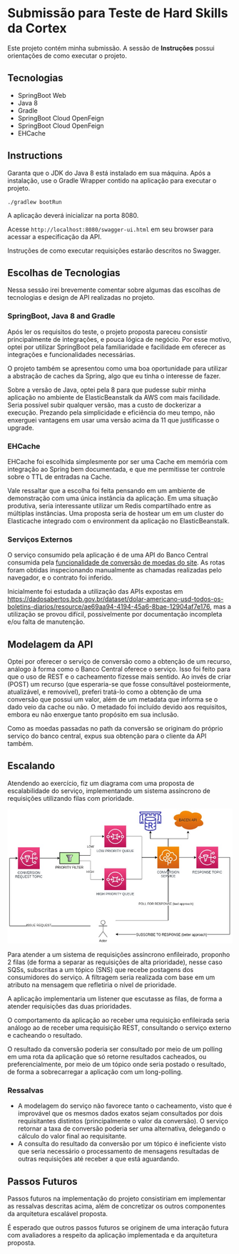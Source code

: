 # Submissão para Teste de Hard Skills da Cortex
Este projeto contém minha submissão.
A sessão de **Instruções** possui orientações de como executar o projeto.

## Tecnologias
* SpringBoot Web
* Java 8
* Gradle
* SpringBoot Cloud OpenFeign
* SpringBoot Cloud OpenFeign
* EHCache

## Instructions
Garanta que o JDK do Java 8 está instalado em sua máquina.
Após a instalação, use o Gradle Wrapper contido na aplicação para executar o projeto.

```
./gradlew bootRun
```
A aplicação deverá inicializar na porta 8080.

Acesse `http://localhost:8080/swagger-ui.html` em seu browser para acessar a especificação da API.

Instruções de como executar requisições estarão descritos no Swagger.

## Escolhas de Tecnologias

Nessa sessão irei brevemente comentar sobre algumas das escolhas de tecnologias e design de API realizadas no projeto.

### SpringBoot, Java 8 and Gradle

Após ler os requisitos do teste, o projeto proposta pareceu consistir principalmente de integrações, e pouca lógica de negócio.
Por esse motivo, optei por utilizar SpringBoot pela familiaridade e facilidade em oferecer as integrações e funcionalidades necessárias.

O projeto também se apresentou como uma boa oportunidade para utilizar a abstração de caches da Spring, algo que eu tinha o interesse de
fazer.

Sobre a versão de Java, optei pela 8 para que pudesse subir minha aplicação no ambiente de ElasticBeanstalk da AWS com mais facilidade.
Seria possível subir qualquer versão, mas a custo de dockerizar a execução. Prezando pela simplicidade e eficiência do meu tempo, não
enxerguei vantagens em usar uma versão acima da 11 que justificasse o upgrade.

### EHCache

EHCache foi escolhida simplesmente por ser uma Cache em memória com integração ao Spring bem documentada, e que me permitisse ter controle
sobre o TTL de entradas na Cache.

Vale ressaltar que a escolha foi feita pensando em um ambiente de demonstração com uma única instância da aplicação.
Em uma situação produtiva, seria interessante utilizar um Redis compartilhado entre as múltiplas instâncias. Uma proposta seria 
de hostear um em um cluster do Elasticache integrado com o environment da aplicação no ElasticBeanstalk.

### Serviços Externos

O serviço consumido pela aplicação é de uma API do Banco Central consumida pela [funcionalidade de conversão de moedas do site](https://www.bcb.gov.br/conversao).
As rotas foram obtidas inspecionando manualmente as chamadas realizadas pelo navegador, e o contrato foi inferido.

Inicialmente foi estudada a utilização das APIs expostas em https://dadosabertos.bcb.gov.br/dataset/dolar-americano-usd-todos-os-boletins-diarios/resource/ae69aa94-4194-45a6-8bae-12904af7e176,
mas a utilização se provou difícil, possivelmente por documentação incompleta e/ou falta de manutenção.

## Modelagem da API

Optei por oferecer o serviço de conversão como a obtenção de um recurso, análogo à forma como o Banco Central oferece o serviço.
Isso foi feito para que o uso de REST e o cacheamento fizesse mais sentido. Ao invés de criar (POST) um recurso (que esperaria-se que fosse
consultável posteiormente, atualizável, e removível), preferi tratá-lo como a obtenção de uma conversão que possui um valor, além de um
metadata que informa se o dado veio da cache ou não. O metadado foi incluído devido aos requisitos, embora eu não enxergue tanto propósito em sua
inclusão.

Como as moedas passadas no path da conversão se originam do próprio serviço do banco central, expus sua obtenção para o cliente da API também.
 
## Escalando

Atendendo ao exercício, fiz um diagrama com uma proposta de escalabilidade do serviço, implementando um sistema assíncrono de requisições
utilizando filas com prioridade.

![Diagrama de proposta de escalabilidade](docs/scalability-proposal.jpg)

Para atender a um sistema de requisições assíncrono enfileirado, proponho 2 filas (de forma a separar as requisições de alta prioridade),
 nesse caso SQSs, subscritas a um tópico (SNS) que recebe postagens dos consumidores do serviço. A filtragem seria realizada com base em um
atributo na mensagem que refletiria o nível de prioridade.

A aplicação implementaria um listener que escutasse as filas, de forma a atender requisições das duas prioridades.

O comportamento da aplicação ao receber uma requisição enfileirada seria análogo ao de receber uma requisição REST, 
consultando o serviço externo e cacheando o resultado.

O resultado da conversão poderia ser consultado por meio de um polling em uma rota da aplicação que só retorne resultados cacheados, ou preferencialmente,
por meio de um tópico onde seria postado o resultado, de forma a sobrecarregar a aplicação com um long-polling.

### Ressalvas

* A modelagem do serviço não favorece tanto o cacheamento, visto que é improvável que os mesmos dados exatos sejam consultados por dois requisitantes distintos 
(principalmente o valor da conversão). O serviço retornar a taxa de conversão poderia ser uma alternativa, delegando o cálculo do valor final ao requisitante.
* A consulta do resultado da conversão por um tópico é ineficiente visto que seria necessário o processamento de mensagens resultadas de outras requisições até
receber a que está aguardando.

## Passos Futuros

Passos futuros na implementação do projeto consistiriam em implementar as ressalvas descritas acima, além de concretizar os outros componentes da arquitetura
escalável proposta.

É esperado que outros passos futuros se originem de uma interação futura com avaliadores a respeito da aplicação implementada e da arquitetura proposta.
